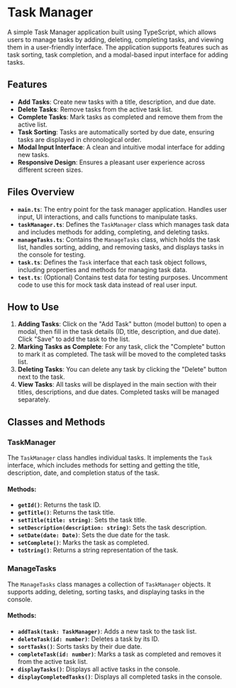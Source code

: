 
# Task Manager

A simple Task Manager application built using TypeScript, which allows users to manage tasks by adding, deleting, completing tasks, and viewing them in a user-friendly interface. The application supports features such as task sorting, task completion, and a modal-based input interface for adding tasks.

## Features

- **Add Tasks**: Create new tasks with a title, description, and due date.
- **Delete Tasks**: Remove tasks from the active task list.
- **Complete Tasks**: Mark tasks as completed and remove them from the active list.
- **Task Sorting**: Tasks are automatically sorted by due date, ensuring tasks are displayed in chronological order.
- **Modal Input Interface**: A clean and intuitive modal interface for adding new tasks.
- **Responsive Design**: Ensures a pleasant user experience across different screen sizes.

## Files Overview

- **`main.ts`**: The entry point for the task manager application. Handles user input, UI interactions, and calls functions to manipulate tasks.
- **`taskManager.ts`**: Defines the `TaskManager` class which manages task data and includes methods for adding, completing, and deleting tasks.
- **`manageTasks.ts`**: Contains the `ManageTasks` class, which holds the task list, handles sorting, adding, and removing tasks, and displays tasks in the console for testing.
- **`task.ts`**: Defines the `Task` interface that each task object follows, including properties and methods for managing task data.
- **`test.ts`**: (Optional) Contains test data for testing purposes. Uncomment code to use this for mock task data instead of real user input.


## How to Use

1. **Adding Tasks**: Click on the "Add Task" button (model button) to open a modal, then fill in the task details (ID, title, description, and due date). Click "Save" to add the task to the list.
2. **Marking Tasks as Complete**: For any task, click the "Complete" button to mark it as completed. The task will be moved to the completed tasks list.
3. **Deleting Tasks**: You can delete any task by clicking the "Delete" button next to the task.
4. **View Tasks**: All tasks will be displayed in the main section with their titles, descriptions, and due dates. Completed tasks will be managed separately.

## Classes and Methods

### TaskManager

The `TaskManager` class handles individual tasks. It implements the `Task` interface, which includes methods for setting and getting the title, description, date, and completion status of the task.

#### Methods:
- **`getId()`**: Returns the task ID.
- **`getTitle()`**: Returns the task title.
- **`setTitle(title: string)`**: Sets the task title.
- **`setDescription(description: string)`**: Sets the task description.
- **`setDate(date: Date)`**: Sets the due date for the task.
- **`setComplete()`**: Marks the task as completed.
- **`toString()`**: Returns a string representation of the task.

### ManageTasks

The `ManageTasks` class manages a collection of `TaskManager` objects. It supports adding, deleting, sorting tasks, and displaying tasks in the console.

#### Methods:
- **`addTask(task: TaskManager)`**: Adds a new task to the task list.
- **`deleteTask(id: number)`**: Deletes a task by its ID.
- **`sortTasks()`**: Sorts tasks by their due date.
- **`completeTask(id: number)`**: Marks a task as completed and removes it from the active task list.
- **`displayTasks()`**: Displays all active tasks in the console.
- **`displayCompletedTasks()`**: Displays all completed tasks in the console.
